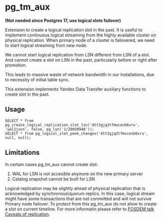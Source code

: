 # pg_tm_aux
**(Not needed since Postgres 17, use logical slots failover)**

Extension to create a logical replication slot in the past. It is useful to implement continuous logical streaming from the highly available cluster on physical replication. When primary node of a cluster is failovered, we need to start logical streaming from new node.

We cannot start logical replication from LSN different from LSN of a slot. And cannot create a slot on LSN in the past, particularly before or right after promotion.

This leads to massive waste of network bandwidth in our installations, due to necessity of initial table sync.

This extension implements Yandex Data Transfer auxiliary functions to create slot in the past.

## Usage
```
SELECT * from  pg_create_logical_replication_slot_lsn('dtt3gjq2tfmocenb6vru', 'wal2json', false, pg_lsn('1/20030948'));
SELECT * from pg_logical_slot_peek_changes('dtt3gjq2tfmocenb6vru', null, null);
```
## Limitations

In certain cases pg_tm_aux cannot create slot:
1. WAL for LSN is not accesible anymore on the new primary server
2. Catalog snapshot cannot be built for LSN

Logical replication may be slightly ahead of physical replication that is acknowledged by synchronous\quorum replics. In this case, logical stream might have some transactions that are not committed and will not survive Primary node failover. To protect from this pg_tm_aux do not allow to create a slot on current timeline. For more informatin please refer to [FOSDEM talk Caveats of replication](https://archive.fosdem.org/2021/schedule/event/postgresql_caveats_of_replication/).
